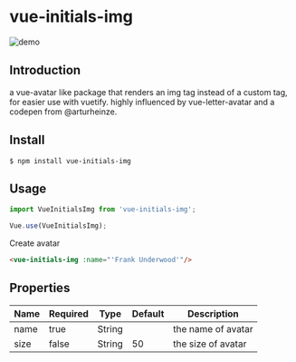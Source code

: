 # vue-initials-img

![demo](https://raw.github.com/diegomanjarres/vue-initials-img/master/demo.png)


## Introduction
a vue-avatar like package that renders an img tag instead of a custom tag, for easier use with vuetify.
highly influenced by vue-letter-avatar and a codepen from @arturheinze.
## Install
```shell
$ npm install vue-initials-img
```

## Usage

```js
import VueInitialsImg from 'vue-initials-img';

Vue.use(VueInitialsImg);
```

Create avatar
```html
<vue-initials-img :name="'Frank Underwood'"/>
```

## Properties

| Name    | Required | Type    | Default | Description            |
| ---     | ---      | ---     | ---     | ---                    |
| name    | true     | String  |         | the name of avatar     |
| size    | false    | String  | 50      | the size of avatar     |
